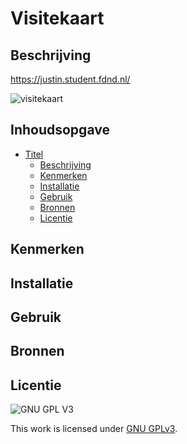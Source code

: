 # Visitekaart

## Beschrijving
<!-- Voeg een link toe naar Github Pages 🌐-->
https://justin.student.fdnd.nl/

<!-- Voeg een mooie poster visual toe 📸 -->
![visitekaart](https://media.discordapp.net/attachments/871761581590052925/890202288143081472/Screenshot_2021-09-22_at_13.45.58.png?width=2056&height=1138)

## Inhoudsopgave

- [Titel](#titel)
  * [Beschrijving](#beschrijving)
  * [Kenmerken](#kenmerken)
  * [Installatie](#installatie)
  * [Gebruik](#gebruik)
  * [Bronnen](#bronnen)
  * [Licentie](#licentie)

## Kenmerken

## Installatie

## Gebruik

## Bronnen

## Licentie

![GNU GPL V3](https://www.gnu.org/graphics/gplv3-127x51.png)

This work is licensed under [GNU GPLv3](./LICENSE).
